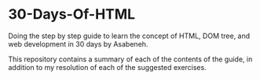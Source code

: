 # 30-Days-Of-HTML
Doing the step by step guide to learn the concept of HTML, DOM tree, and web development in 30 days by Asabeneh.

This repository contains a summary of each of the contents of the guide, in addition to my resolution of each of the suggested exercises.
